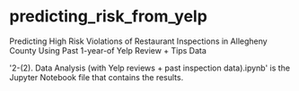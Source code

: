 # predicting_risk_from_yelp
Predicting High Risk Violations of Restaurant Inspections in Allegheny County Using Past 1-year-of Yelp Review + Tips Data

'2-(2). Data Analysis (with Yelp reviews + past inspection data).ipynb' is the Jupyter Notebook file that contains the results.